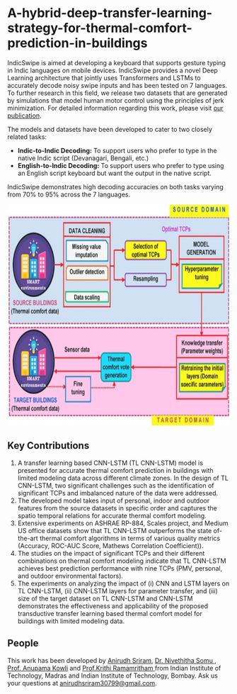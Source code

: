 # A-hybrid-deep-transfer-learning-strategy-for-thermal-comfort-prediction-in-buildings
IndicSwipe is aimed at developing a keyboard that supports gesture typing in Indic languages on mobile devices. IndicSwipe provides a novel Deep Learning architecture that jointly uses Transformers and LSTMs to accurately decode noisy swipe inputs and has been tested on 7 languages. To further research in this field, we release two datasets that are generated by simulations that model human motor control using the principles of jerk minimization. For detailed information regarding this work, please visit [our publication](https://www.sciencedirect.com/science/article/abs/pii/S0360132321005345). 

The models and datasets have been developed to cater to two closely related tasks:

- **Indic-to-Indic Decoding:** To support users who prefer to type in the native Indic script (Devanagari, Bengali, etc.)
- **English-to-Indic Decoding:** To support users who prefer to type using an English script keyboard but want the output in the native script.

IndicSwipe demonstrates high decoding accuracies on both tasks varying from 70% to 95% across the 7 languages.

<p align="center">
   <img src="images/Model_arch.jpg" width=500 height=500>
</p>

## Key Contributions
1. A transfer learning based CNN-LSTM (TL CNN-LSTM) model is presented for accurate thermal comfort prediction in buildings with limited modeling data across different climate zones. In the design of TL CNN-LSTM, two significant challenges such as the identification of significant TCPs and imbalanced nature of the data were addressed.
2. The developed model takes input of personal, indoor and outdoor features from the source datasets in specific order and captures the spatio temporal relations for accurate thermal comfort modeling.
3. Extensive experiments on ASHRAE RP-884, Scales project, and Medium US office datasets show that TL CNN-LSTM outperforms the state of-the-art thermal comfort algorithms in terms of various quality metrics (Accuracy, ROC-AUC Score, Mathews Correlation Coefficient)).
4. The studies on the impact of significant TCPs and their different combinations on thermal comfort modeling indicate that TL CNN-LSTM achieves best prediction performance with nine TCPs (PMV, personal, and outdoor environmental factors).
5. The experiments on analyzing the impact of (i) CNN and LSTM layers on TL CNN-LSTM, (ii) CNN-LSTM layers for parameter transfer, and (iii) size of the target dataset on TL CNN-LSTM and CNN-LSTM demonstrates the effectiveness and applicability of the proposed transductive transfer learning based thermal comfort model for buildings with limited modeling data.

## People

This work has been developed by [Anirudh Sriram](https://github.com/anirudhs123), [Dr. Nivethitha Somu ](https://scholar.google.com/citations?user=q1M0BgIAAAAJ&hl=en), [Prof. Anupama Kowli](https://www.ee.iitb.ac.in/web/people/faculty/home/anu) and [Prof.Krithi Ramamritham ](https://www.iitb.ac.in/en/employee/prof-krithi-ramamritham) from Indian Institute of Technology, Madras and Indian Institute of Technology, Bombay. Ask us your questions at [anirudhsriram30799@gmail.com](mailto:anirudhsriram30799@gmail.com).
